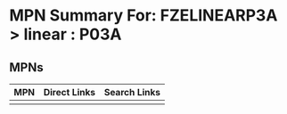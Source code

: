 



# MPN Summary For: FZELINEARP3A > linear : P03A

## MPNs
  

|MPN|Direct Links|Search Links|
| :--- | :--- | :--- |
||||
